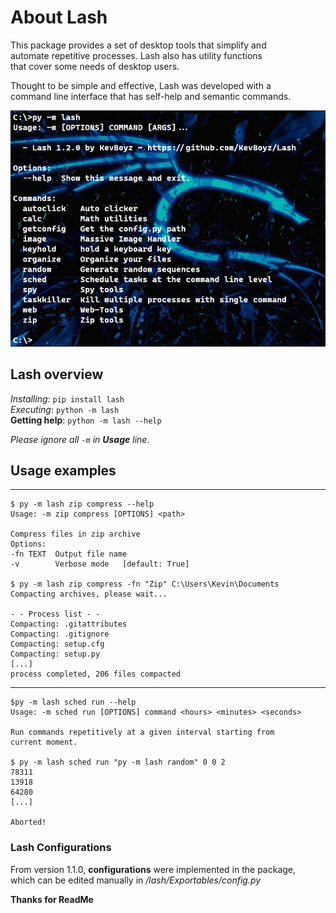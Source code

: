 # About Lash
This package provides a set of desktop tools that simplify and  
automate repetitive processes. Lash also has utility functions  
that cover some needs of desktop users. 

Thought to be simple and effective, Lash was developed with a   
command line interface that has self-help and semantic commands.

![](Images/lash_print.png)

## Lash overview 
_Installing:_ `pip install lash`  
_Executing_: `python -m lash`  
**Getting help**: `python -m lash --help`  

_Please ignore all `-m` in __Usage__ line_.     
## Usage examples
---
    $ py -m lash zip compress --help
    Usage: -m zip compress [OPTIONS] <path>

    Compress files in zip archive
    Options:
    -fn TEXT  Output file name
    -v        Verbose mode   [default: True]

    $ py -m lash zip compress -fn "Zip" C:\Users\Kevin\Documents
    Compacting archives, please wait...

    - - Process list - -
    Compacting: .gitattributes
    Compacting: .gitignore
    Compacting: setup.cfg
    Compacting: setup.py
    [...]
    process completed, 206 files compacted

---
    $py -m lash sched run --help
    Usage: -m sched run [OPTIONS] command <hours> <minutes> <seconds>

    Run commands repetitively at a given interval starting from
    current moment.

    $ py -m lash sched run "py -m lash random" 0 0 2
    78311
    13918
    64280
    [...]
    
    Aborted!
### Lash Configurations  
From version 1.1.0, **configurations** were implemented in the package,   
which can be edited manually in _/lash/Exportables/config.py_


**Thanks for ReadMe**
